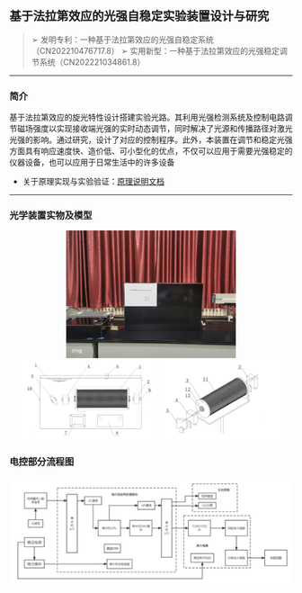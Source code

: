 ## 基于法拉第效应的光强自稳定实验装置设计与研究
> ➢ 发明专利：一种基于法拉第效应的光强自稳定系统（CN202210476717.8）
> ➢ 实用新型：一种基于法拉第效应的光强稳定调节系统（CN202221034861.8）
---------------------------
### 简介
基于法拉第效应的旋光特性设计搭建实验光路。其利用光强检测系统及控制电路调节磁场强度以实现接收端光强的实时动态调节，同时解决了光源和传播路径对激光光强的影响。通过研究，设计了对应的控制程序。此外，本装置在调节和稳定光强方面具有响应速度快、造价低、可小型化的优点，不仅可以应用于需要光强稳定的仪器设备，也可以应用于日常生活中的许多设备

* 关于原理实现与实验验证：[原理说明文档](introduce/基于法拉第效应的光强自稳定实验装置设计与研究.pdf)
-----------------------------

### 光学装置实物及模型
<center>
<img src="introduce/实物图.jpg" width=60%/>
</center>
<center class="half">
<img src="introduce/图片1.jpg" width=48%/>
<img src="introduce/图片2.jpg" width=43.28%/>
</center>

### 电控部分流程图
![1](introduce/1.png)
